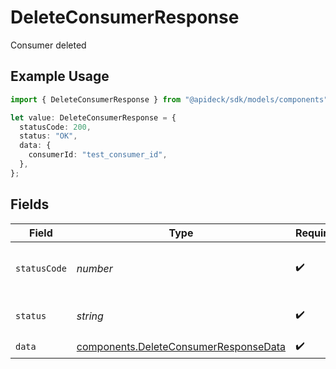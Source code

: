 # DeleteConsumerResponse

Consumer deleted

## Example Usage

```typescript
import { DeleteConsumerResponse } from "@apideck/sdk/models/components";

let value: DeleteConsumerResponse = {
  statusCode: 200,
  status: "OK",
  data: {
    consumerId: "test_consumer_id",
  },
};
```

## Fields

| Field                                                                                          | Type                                                                                           | Required                                                                                       | Description                                                                                    | Example                                                                                        |
| ---------------------------------------------------------------------------------------------- | ---------------------------------------------------------------------------------------------- | ---------------------------------------------------------------------------------------------- | ---------------------------------------------------------------------------------------------- | ---------------------------------------------------------------------------------------------- |
| `statusCode`                                                                                   | *number*                                                                                       | :heavy_check_mark:                                                                             | HTTP Response Status Code                                                                      | 200                                                                                            |
| `status`                                                                                       | *string*                                                                                       | :heavy_check_mark:                                                                             | HTTP Response Status                                                                           | OK                                                                                             |
| `data`                                                                                         | [components.DeleteConsumerResponseData](../../models/components/deleteconsumerresponsedata.md) | :heavy_check_mark:                                                                             | N/A                                                                                            |                                                                                                |